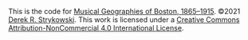 This is the code for [Musical Geographies of Boston, 1865–1915](https://dstrykowski.shinyapps.io/boston/). ©2021 [Derek R. Strykowski](https://dstrykowski.com). This work is licensed under a [Creative Commons Attribution-NonCommercial 4.0 International License](http://creativecommons.org/licenses/by-nc/4.0/).  
